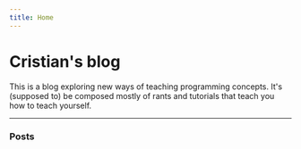 ```yaml
---
title: Home
---
```


# Cristian's blog

This is a blog exploring new ways of teaching programming concepts. It's (supposed to) be composed mostly of rants and tutorials that teach you how to teach yourself.

<hr/>

### Posts
